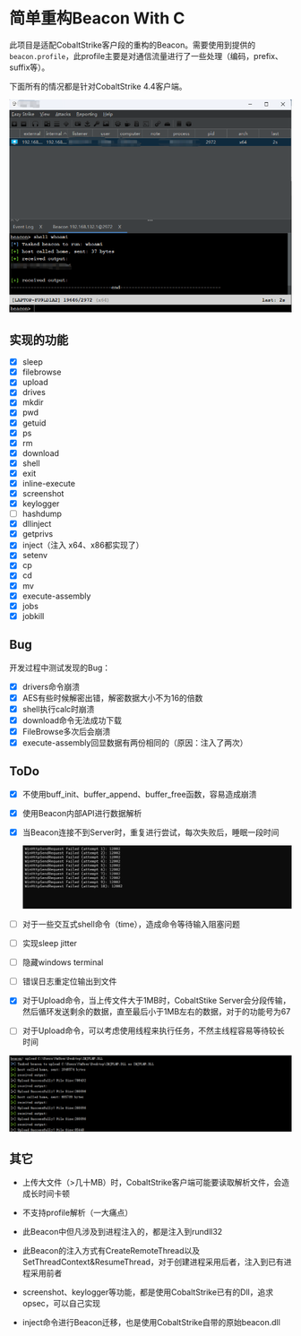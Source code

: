 # 简单重构Beacon  With C 

此项目是适配CobaltStrike客户段的重构的Beacon。需要使用到提供的`beacon.profile`，此profile主要是对通信流量进行了一些处理（编码，prefix、suffix等）。

下面所有的情况都是针对CobaltStrike 4.4客户端。

![image-20251020142632555](README.assets/image-20251020142632555.png)

## 实现的功能

- [x] sleep
- [x] filebrowse
- [x] upload
- [x] drives
- [x] mkdir
- [x] pwd
- [x] getuid
- [x] ps
- [x] rm
- [x] download
- [x] shell
- [x] exit
- [x] inline-execute
- [x] screenshot
- [x] keylogger
- [ ] hashdump
- [x] dllinject
- [x] getprivs
- [x] inject（注入 x64、x86都实现了）
- [x] setenv
- [x] cp
- [x] cd
- [x] mv
- [x] execute-assembly
- [x] jobs
- [x] jobkill

## Bug

开发过程中测试发现的Bug：

- [x] drivers命令崩溃
- [x] AES有些时候解密出错，解密数据大小不为16的倍数
- [x] shell执行calc时崩溃
- [x] download命令无法成功下载
- [x] FileBrowse多次后会崩溃
- [x] execute-assembly回显数据有两份相同的（原因：注入了两次）

## ToDo

- [x] 不使用buff_init、buffer_append、buffer_free函数，容易造成崩溃

- [x] 使用Beacon内部API进行数据解析

- [x] 当Beacon连接不到Server时，重复进行尝试，每次失败后，睡眠一段时间

  ![image-20250824173438774](README.assets/image-20250824173438774.png)

- [ ] 对于一些交互式shell命令（time），造成命令等待输入阻塞问题

- [ ] 实现sleep jitter

- [ ] 隐藏windows terminal

- [ ] 错误日志重定位输出到文件

- [x] 对于Upload命令，当上传文件大于1MB时，CobaltStike Server会分段传输，然后循环发送剩余的数据，直至最后小于1MB左右的数据，对于的功能号为67

- [ ] 对于Upload命令，可以考虑使用线程来执行任务，不然主线程容易等待较长时间

![image-20250824160625301](README.assets/image-20250824160625301.png)

## 其它

- 上传大文件（>几十MB）时，CobaltStrike客户端可能要读取解析文件，会造成长时间卡顿
- 不支持profile解析（一大痛点）
- 此Beacon中但凡涉及到进程注入的，都是注入到rundll32

- 此Beacon的注入方式有CreateRemoteThread以及SetThreadContext&ResumeThread，对于创建进程采用后者，注入到已有进程采用前者
- screenshot、keylogger等功能，都是使用CobaltStrike已有的Dll，追求opsec，可以自己实现
- inject命令进行Beacon迁移，也是使用CobaltStrike自带的原始beacon.dll
